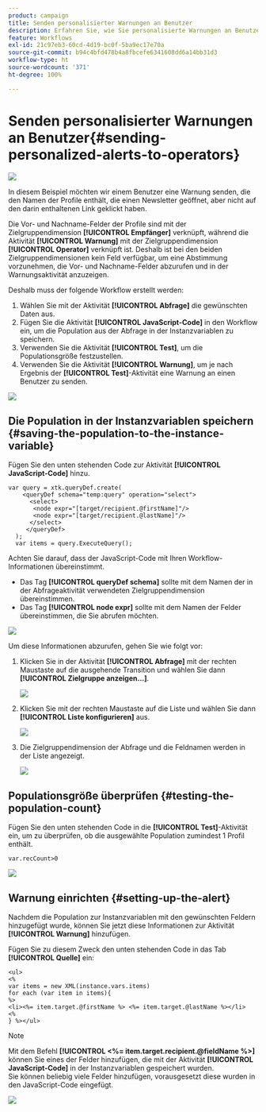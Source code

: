 ```yaml
---
product: campaign
title: Senden personalisierter Warnungen an Benutzer
description: Erfahren Sie, wie Sie personalisierte Warnungen an Benutzer senden
feature: Workflows
exl-id: 21c97eb3-60cd-4d19-bc0f-5ba9ec17e70a
source-git-commit: b94c4bfd478b4a8fbcefe6341608dd6a14bb31d3
workflow-type: ht
source-wordcount: '371'
ht-degree: 100%

---
```


# Senden personalisierter Warnungen an Benutzer{#sending-personalized-alerts-to-operators}

![](../../assets/common.svg)

In diesem Beispiel möchten wir einem Benutzer eine Warnung senden, die den Namen der Profile enthält, die einen Newsletter geöffnet, aber nicht auf den darin enthaltenen Link geklickt haben.

Die Vor- und Nachname-Felder der Profile sind mit der Zielgruppendimension **[!UICONTROL Empfänger]** verknüpft, während die Aktivität **[!UICONTROL Warnung]** mit der Zielgruppendimension **[!UICONTROL Operator]** verknüpft ist. Deshalb ist bei den beiden Zielgruppendimensionen kein Feld verfügbar, um eine Abstimmung vorzunehmen, die Vor- und Nachname-Felder abzurufen und in der Warnungsaktivität anzuzeigen.

Deshalb muss der folgende Workflow erstellt werden:

1. Wählen Sie mit der Aktivität **[!UICONTROL Abfrage]** die gewünschten Daten aus.
1. Fügen Sie die Aktivität **[!UICONTROL JavaScript-Code]** in den Workflow ein, um die Population aus der Abfrage in der Instanzvariablen zu speichern.
1. Verwenden Sie die Aktivität **[!UICONTROL Test]**, um die Populationsgröße festzustellen.
1. Verwenden Sie die Aktivität **[!UICONTROL Warnung]**, um je nach Ergebnis der **[!UICONTROL Test]**-Aktivität eine Warnung an einen Benutzer zu senden.

![](assets/uc_operator_1.png)

## Die Population in der Instanzvariablen speichern {#saving-the-population-to-the-instance-variable}

Fügen Sie den unten stehenden Code zur Aktivität **[!UICONTROL JavaScript-Code]** hinzu.

```
var query = xtk.queryDef.create(  
    <queryDef schema="temp:query" operation="select">  
      <select>  
       <node expr="[target/recipient.@firstName]"/>  
       <node expr="[target/recipient.@lastName]"/>  
      </select>  
     </queryDef>  
  );  
  var items = query.ExecuteQuery();
```

Achten Sie darauf, dass der JavaScript-Code mit Ihren Workflow-Informationen übereinstimmt.

* Das Tag **[!UICONTROL queryDef schema]** sollte mit dem Namen der in der Abfrageaktivität verwendeten Zielgruppendimension übereinstimmen.
* Das Tag **[!UICONTROL node expr]** sollte mit dem Namen der Felder übereinstimmen, die Sie abrufen möchten.

![](assets/uc_operator_3.png)

Um diese Informationen abzurufen, gehen Sie wie folgt vor:

1. Klicken Sie in der Aktivität **[!UICONTROL Abfrage]** mit der rechten Maustaste auf die ausgehende Transition und wählen Sie dann **[!UICONTROL Zielgruppe anzeigen...]**.

   ![](assets/uc_operator_4.png)

1. Klicken Sie mit der rechten Maustaste auf die Liste und wählen Sie dann **[!UICONTROL Liste konfigurieren]** aus.

   ![](assets/uc_operator_5.png)

1. Die Zielgruppendimension der Abfrage und die Feldnamen werden in der Liste angezeigt.

   ![](assets/uc_operator_6.png)

## Populationsgröße überprüfen {#testing-the-population-count}

Fügen Sie den unten stehenden Code in die **[!UICONTROL Test]**-Aktivität ein, um zu überprüfen, ob die ausgewählte Population zumindest 1 Profil enthält.

```
var.recCount>0
```

![](assets/uc_operator_7.png)

## Warnung einrichten {#setting-up-the-alert}

Nachdem die Population zur Instanzvariablen mit den gewünschten Feldern hinzugefügt wurde, können Sie jetzt diese Informationen zur Aktivität **[!UICONTROL Warnung]** hinzufügen.

Fügen Sie zu diesem Zweck den unten stehenden Code in das Tab **[!UICONTROL Quelle]** ein:

```
<ul>
<%
var items = new XML(instance.vars.items)
for each (var item in items){
%>
<li><%= item.target.@firstName %> <%= item.target.@lastName %></li>
<%
} %></ul>
```

>[!NOTE]
>
>Mit dem Befehl **[!UICONTROL &lt;%= item.target.recipient.@fieldName %>]** können Sie eines der Felder hinzufügen, die mit der Aktivität **[!UICONTROL JavaScript-Code]** in der Instanzvariablen gespeichert wurden.\
>Sie können beliebig viele Felder hinzufügen, vorausgesetzt diese wurden in den JavaScript-Code eingefügt.

![](assets/uc_operator_8.png)
